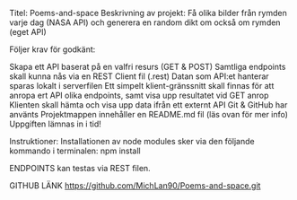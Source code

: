 Titel: Poems-and-space
Beskrivning av projekt: Få olika bilder från rymden varje dag (NASA API) och generera en random dikt om också om rymden (eget API)

Följer krav för godkänt:

Skapa ett API baserat på en valfri resurs (GET & POST)
Samtliga endpoints skall kunna nås via en REST Client fil (.rest)
Datan som API:et hanterar sparas lokalt i serverfilen
Ett simpelt klient-gränssnitt skall finnas för att anropa ert API olika endpoints, samt visa upp resultatet vid GET anrop
Klienten skall hämta och visa upp data ifrån ett externt API 
Git & GitHub har använts
Projektmappen innehåller en README.md fil (läs ovan för mer info)
Uppgiften lämnas in i tid!

Instruktioner:
Installationen av node modules sker via den följande kommando i terminalen:
    npm install
    
    
ENDPOINTS kan testas via REST filen.


GITHUB LÄNK
https://github.com/MichLan90/Poems-and-space.git

